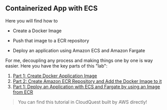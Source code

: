 ## Containerized App with ECS

Here you will find how to 

- Create a Docker Image
  
- Push that image to a ECR repository
  
- Deploy an application using Amazon ECS and Amazon Fargate 
  
For me, decoupling any process and making things one by one is way easier. Here you have the key parts of this "lab":

1. [Part 1: Create Docker Application Image](./AWS-Docker-App-Image.md)
2. [Part 2: Create Amazon ECR Repository and Add the Docker Image to it](./AWS-ECR-Repository.md)
3. [Part 1: Deploy an Application with ECS and Fargate by using an Image from ECR](./AWS-ECS-and-Fargate-Deployment-Using-ECR-Image.md)

> You can find this tutorial in CloudQuest built by AWS directly!
